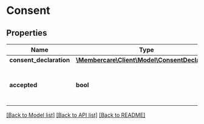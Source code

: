# Consent

## Properties
Name | Type | Description | Notes
------------ | ------------- | ------------- | -------------
**consent_declaration** | [**\Membercare\Client\Model\ConsentDeclaration**](ConsentDeclaration.md) |  | [optional] 
**accepted** | **bool** | Has the person given his/hers acceptance | [optional] 

[[Back to Model list]](../../README.md#documentation-for-models) [[Back to API list]](../../README.md#documentation-for-api-endpoints) [[Back to README]](../../README.md)


